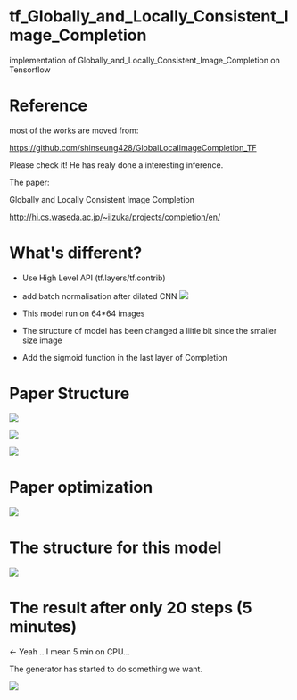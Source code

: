 # tf_Globally_and_Locally_Consistent_Image_Completion
implementation of Globally_and_Locally_Consistent_Image_Completion on Tensorflow

# Reference

most of the works are moved from:

https://github.com/shinseung428/GlobalLocalImageCompletion_TF

Please check it! He has realy done a interesting inference.

The paper:

Globally and Locally Consistent Image Completion

http://hi.cs.waseda.ac.jp/~iizuka/projects/completion/en/

# What's different?

- Use High Level API (tf.layers/tf.contrib)
- add batch normalisation after dilated CNN
![](https://github.com/mike820808/tf_Globally_and_Locally_Consistent_Image_Completion/blob/master/Photo/BN.png)

- This model run on 64*64 images
- The structure of model has been changed a liitle bit since the smaller size image
- Add the sigmoid function in the last layer of Completion


# Paper Structure

![](https://github.com/mike820808/tf_Globally_and_Locally_Consistent_Image_Completion/blob/master/Photo/PaperStructure.png)

![](https://github.com/mike820808/tf_Globally_and_Locally_Consistent_Image_Completion/blob/master/Photo/PaperC.png)

![](https://github.com/mike820808/tf_Globally_and_Locally_Consistent_Image_Completion/blob/master/Photo/PaperD.png)


# Paper optimization
![](https://github.com/mike820808/tf_Globally_and_Locally_Consistent_Image_Completion/blob/master/Photo/Optim.png)


# The structure for this model

![](https://github.com/mike820808/tf_Globally_and_Locally_Consistent_Image_Completion/blob/master/Photo/Sructure.png)


# The result after only 20 steps (5 minutes) 

<- Yeah .. I mean 5 min on CPU...

The generator has started to do something we want. 

![](https://github.com/mike820808/tf_Globally_and_Locally_Consistent_Image_Completion/blob/master/Photo/20%20epoch%20result.png)

